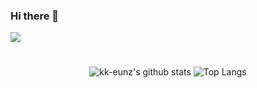 ### Hi there 👋

 <a href="https://hits.seeyoufarm.com"><img src="https://hits.seeyoufarm.com/api/count/incr/badge.svg?url=https%3A%2F%2Fgithub.com%2Fkk-eunz%2Fhit-counter&count_bg=%23403DC8&title_bg=%23555555&icon=github.svg&icon_color=%23E7E7E7&title=%EB%82%98%EC%9D%98+Git+%EC%A1%B0%ED%9A%8C%EC%88%98&edge_flat=false"/>
 </a> 
<div align="center">

  #
  ![kk-eunz's github stats](https://github-readme-stats.vercel.app/api?username=kk-eunz&show_icons=true&theme=nightowl)
  ![Top Langs](https://github-readme-stats.vercel.app/api/top-langs/?username=kk-eunz&layout=compact&theme=nightowl)
</div>
